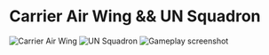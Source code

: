 Carrier Air Wing && UN Squadron
=========
![Carrier Air Wing](http://upload.wikimedia.org/wikipedia/en/0/0f/Carrier_Airwing_game_flyer.png)
![UN Squadron](http://www.gamefabrique.com/storage/screenshots/snes/un-squadron-04.png)
![Gameplay screenshot](http://i.imgur.com/0ANzjcq.png)
